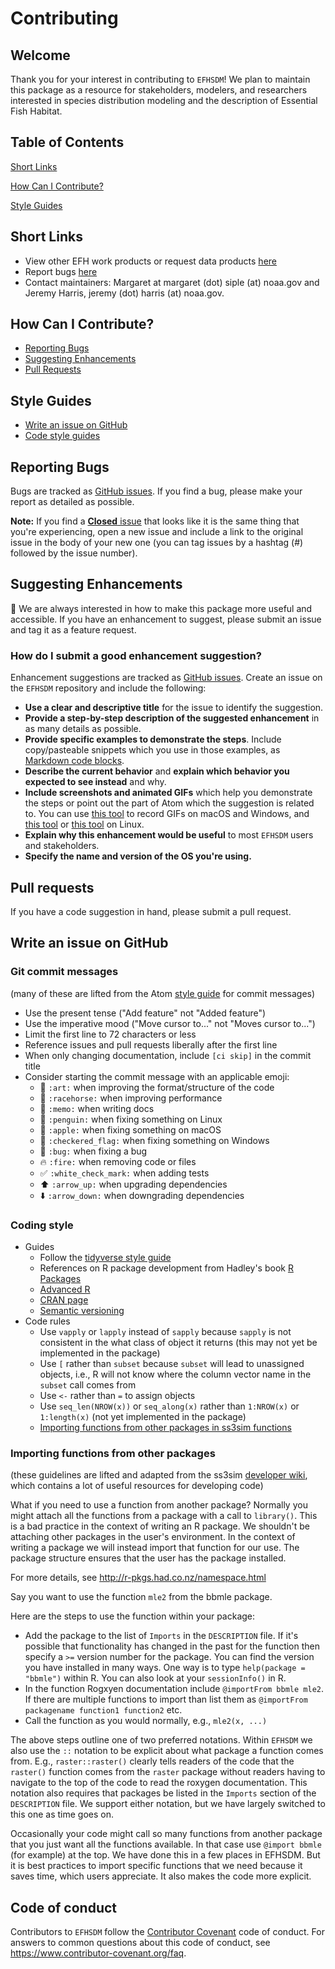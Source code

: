 # Contributing

## Welcome
Thank you for your interest in contributing to `EFHSDM`! We plan to maintain this package as a resource for stakeholders, modelers, and researchers interested in species distribution modeling and the description of Essential Fish Habitat.

## Table of Contents

[Short Links](#short-links)

[How Can I Contribute?](#how-can-i-contribute)

[Style Guides](#style-guides)


## Short Links
* View other EFH work products or request data products [here](https://github.com/alaska-groundfish-efh)
* Report bugs [here](https://github.com/alaska-groundfish-efh/EFHSDM/issues)
* Contact maintainers: Margaret at margaret (dot) siple (at) noaa.gov and Jeremy Harris, jeremy (dot) harris (at) noaa.gov.

## How Can I Contribute?
 * [Reporting Bugs](#reporting-bugs)
 * [Suggesting Enhancements](#suggesting-enhancements)
 * [Pull Requests](#pull-requests)
 
## Style Guides
* [Write an issue on GitHub](#issue-style-guides)
* [Code style guides](#code-style-guides)

## Reporting Bugs 
Bugs are tracked as [GitHub issues](https://guides.github.com/features/issues/). If you find a bug, please make your report as detailed as possible.

**Note:** If you find a [**Closed** issue](https://github.com/alaska-groundfish-efh/EFHSDM/issues?q=is%3Aissue+is%3Aclosed) that looks like it is the same thing that you're experiencing, open a new issue and include a link to the original issue in the body of your new one (you can tag issues by a hashtag (#) followed by the issue number).

## Suggesting Enhancements 
:pencil: We are always interested in how to make this package more useful and accessible. If you have an enhancement to suggest, please submit an issue and tag it as a feature request. 

### How do I submit a good enhancement suggestion?
Enhancement suggestions are tracked as [GitHub issues](https://guides.github.com/features/issues/). Create an issue on the `EFHSDM` repository and include the following:

* **Use a clear and descriptive title** for the issue to identify the suggestion.
* **Provide a step-by-step description of the suggested enhancement** in as many details as possible.
* **Provide specific examples to demonstrate the steps**. Include copy/pasteable snippets which you use in those examples, as [Markdown code blocks](https://help.github.com/articles/markdown-basics/#multiple-lines).
* **Describe the current behavior** and **explain which behavior you expected to see instead** and why.
* **Include screenshots and animated GIFs** which help you demonstrate the steps or point out the part of Atom which the suggestion is related to. You can use [this tool](https://www.cockos.com/licecap/) to record GIFs on macOS and Windows, and [this tool](https://github.com/colinkeenan/silentcast) or [this tool](https://github.com/GNOME/byzanz) on Linux.
* **Explain why this enhancement would be useful** to most `EFHSDM` users and stakeholders.
* **Specify the name and version of the OS you're using.**


## Pull requests
If you have a code suggestion in hand, please submit a pull request. 

## Write an issue on GitHub
### Git commit messages
(many of these are lifted from the Atom [style guide](https://github.com/atom/atom/blob/master/CONTRIBUTING.md) for commit messages)

* Use the present tense ("Add feature" not "Added feature")
* Use the imperative mood ("Move cursor to..." not "Moves cursor to...")
* Limit the first line to 72 characters or less
* Reference issues and pull requests liberally after the first line
* When only changing documentation, include `[ci skip]` in the commit title
* Consider starting the commit message with an applicable emoji:
    * :art: `:art:` when improving the format/structure of the code
    * :racehorse: `:racehorse:` when improving performance
    * :memo: `:memo:` when writing docs
    * :penguin: `:penguin:` when fixing something on Linux
    * :apple: `:apple:` when fixing something on macOS
    * :checkered_flag: `:checkered_flag:` when fixing something on Windows
    * :bug: `:bug:` when fixing a bug
    * :fire: `:fire:` when removing code or files
    * :white_check_mark: `:white_check_mark:` when adding tests
    * :arrow_up: `:arrow_up:` when upgrading dependencies
    * :arrow_down: `:arrow_down:` when downgrading dependencies


### Coding style
* Guides
  * Follow the [tidyverse style guide](https://style.tidyverse.org)
  * References on R package development from Hadley's book [R Packages](http://r-pkgs.had.co.nz)
  * [Advanced R](http://adv-r.had.co.nz)
  * [CRAN page](http://cran.r-project.org/doc/manuals/r-release/R-exts.html)
  * [Semantic versioning](https://semver.org/)
* Code rules
  * Use `vapply` or `lapply` instead of `sapply` because `sapply` is not consistent in the what class of object it returns (this may not yet be implemented in the package)
  * Use `[` rather than `subset` because `subset` will lead to unassigned objects, i.e., R will not know where the column vector name in the `subset` call comes from
  * Use `<-` rather than `=` to assign objects
  * Use `seq_len(NROW(x))` or `seq_along(x)` rather than `1:NROW(x)` or `1:length(x)` (not yet implemented in the package)
  * [Importing functions from other packages in ss3sim functions](Importing-functions-from-other-packages)

### Importing functions from other packages
(these guidelines are lifted and adapted from the ss3sim [developer wiki](https://github.com/ss3sim/ss3sim/wiki/developers), which contains a lot of useful resources for developing code)

What if you need to use a function from another package? Normally you might attach all the functions from a package with a call to `library()`. This is a bad practice in the context of writing an R package. We shouldn't be attaching other packages in the user's environment. In the context of writing a package we will instead import that function for our use. The package structure ensures that the user has the package installed.

For more details, see http://r-pkgs.had.co.nz/namespace.html

Say you want to use the function `mle2` from the bbmle package.

Here are the steps to use the function within your package:

* Add the package to the list of `Imports` in the `DESCRIPTION` file. If it's possible that functionality has changed in the past for the function then specify a `>=` version number for the package. You can find the version you have installed in many ways. One way is to type `help(package = "bbmle")` within R. You can also look at your `sessionInfo()` in R.
* In the function Rogxyen documentation include `@importFrom bbmle mle2`. If there are multiple functions to import than list them as `@importFrom packagename function1 function2` etc.
* Call the function as you would normally, e.g., `mle2(x, ...)`

The above steps outline one of two preferred notations. Within `EFHSDM` we also use the `::` notation to be explicit about what package a function comes from. E.g., `raster::raster()` clearly tells readers of the code that the `raster()` function comes from the `raster` package without readers having to navigate to the top of the code to read the roxygen documentation. This notation also requires that packages be listed in the `Imports` section of the `DESCRIPTION` file. We support either notation, but we have largely switched to this one as time goes on.

Occasionally your code might call so many functions from another package that you just want all the functions available. In that case use `@import bbmle` (for example) at the top. We have done this in a few places in EFHSDM. But it is best practices to import specific functions that we need because it saves time, which users appreciate. It also makes the code more explicit.


## Code of conduct
Contributors to `EFHSDM` follow the [Contributor Covenant](https://www.contributor-covenant.org/version/2/1/code_of_conduct/) code of conduct. For answers to common questions about this code of conduct, see https://www.contributor-covenant.org/faq.
